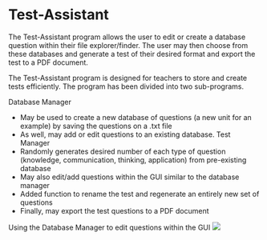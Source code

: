 # Test-Assistant
The Test-Assistant program allows the user to edit or create a database question within their file explorer/finder. The user may then choose from these databases and generate a test of their desired format and export the test to a PDF document. 

The Test-Assistant program is designed for teachers to store and create tests efficiently. The program has been divided into two sub-programs. 

Database Manager 
 - May be used to create a new database of questions (a new unit for an example) by saving the questions on a .txt file 
 - As well, may add or edit questions to an existing database. 
 Test Manager
 - Randomly generates desired number of each type of question (knowledge, communication, thinking, application) from pre-existing database
 - May also edit/add questions within the GUI similar to the database manager
 - Added function to rename the test and regenerate an entirely new set of questions 
 - Finally, may export the test questions to a PDF document 
 
 Using the Database Manager to edit questions within the GUI 
 ![](H:\github\github\Gif1.gif)
